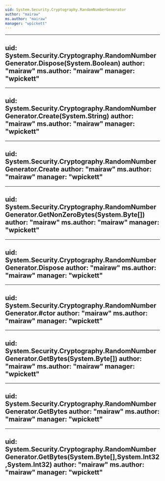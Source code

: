 ```yaml
---
uid: System.Security.Cryptography.RandomNumberGenerator
author: "mairaw"
ms.author: "mairaw"
manager: "wpickett"
---
```


---
uid: System.Security.Cryptography.RandomNumberGenerator.Dispose(System.Boolean)
author: "mairaw"
ms.author: "mairaw"
manager: "wpickett"
---

---
uid: System.Security.Cryptography.RandomNumberGenerator.Create(System.String)
author: "mairaw"
ms.author: "mairaw"
manager: "wpickett"
---

---
uid: System.Security.Cryptography.RandomNumberGenerator.Create
author: "mairaw"
ms.author: "mairaw"
manager: "wpickett"
---

---
uid: System.Security.Cryptography.RandomNumberGenerator.GetNonZeroBytes(System.Byte[])
author: "mairaw"
ms.author: "mairaw"
manager: "wpickett"
---

---
uid: System.Security.Cryptography.RandomNumberGenerator.Dispose
author: "mairaw"
ms.author: "mairaw"
manager: "wpickett"
---

---
uid: System.Security.Cryptography.RandomNumberGenerator.#ctor
author: "mairaw"
ms.author: "mairaw"
manager: "wpickett"
---

---
uid: System.Security.Cryptography.RandomNumberGenerator.GetBytes(System.Byte[])
author: "mairaw"
ms.author: "mairaw"
manager: "wpickett"
---

---
uid: System.Security.Cryptography.RandomNumberGenerator.GetBytes
author: "mairaw"
ms.author: "mairaw"
manager: "wpickett"
---

---
uid: System.Security.Cryptography.RandomNumberGenerator.GetBytes(System.Byte[],System.Int32,System.Int32)
author: "mairaw"
ms.author: "mairaw"
manager: "wpickett"
---

